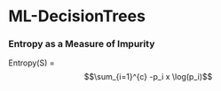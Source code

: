 # ML-DecisionTrees

### Entropy as a Measure of Impurity

Entropy(S) = $$\sum_{i=1}^{c} -p_i x \log(p_i)$$